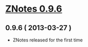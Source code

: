 [ZNotes 0.9.6](http://znotes.net/)
==================================

## 0.9.6 ( 2013-03-27 )
- ZNotes released for the first time
